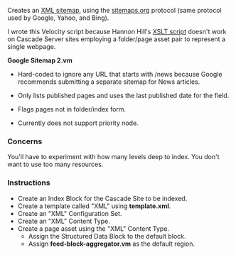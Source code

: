 
Creates an [XML sitemap](http://www.union.edu/feeds/sitemaps/reboot.xml), using the [sitemaps.org](http://www.sitemaps.org/protocol.html) protocol (same protocol used by Google, Yahoo, and Bing).

I wrote this Velocity script because Hannon Hill's [XSLT script](https://github.com/hannonhill/XSLT-Workbook/tree/master/Site-Map) doesn't work on Cascade Server sites employing a folder/page asset pair to represent a single webpage.

**Google Sitemap 2.vm**

* Hard-coded to ignore any URL that starts with /news because Google recommends submitting a separate sitemap for News articles.

* Only lists published pages and uses the last published date for the <lastmod> field.

* Flags pages not in folder/index form.

* Currently does not support priority node.

### Concerns ###
You'll have to experiment with how many levels deep to index. You don't want to use too many resources.

### Instructions ###
* Create an Index Block for the Cascade Site to be indexed.
* Create a template called "XML" using **template.xml**.
* Create an "XML" Configuration Set.
* Create an "XML" Content Type.
* Create a page asset using the "XML" Content Type.
    * Assign the Structured Data Block to the default block.
    * Assign **feed-block-aggregator.vm** as the default region.